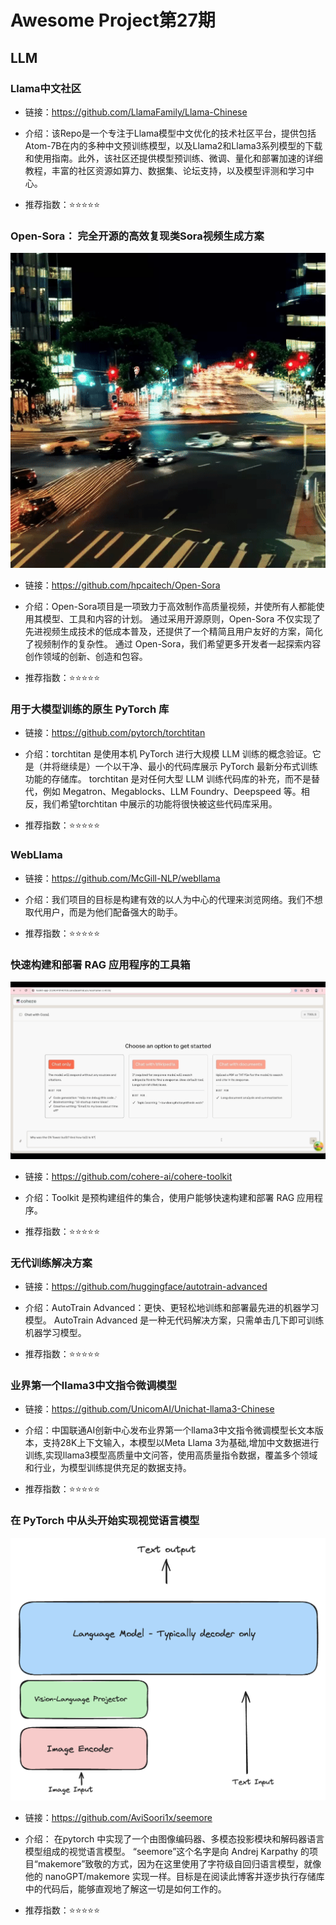 # Awesome Project第27期

## LLM

### Llama中文社区

- 链接：https://github.com/LlamaFamily/Llama-Chinese
  
- 介绍：​​该Repo是一个专注于Llama模型中文优化的技术社区平台，提供包括Atom-7B在内的多种中文预训练模型，以及Llama2和Llama3系列模型的下载和使用指南。此外，该社区还提供模型预训练、微调、量化和部署加速的详细教程，丰富的社区资源如算力、数据集、论坛支持，以及模型评测和学习中心。

- 推荐指数：⭐️⭐️⭐️⭐️⭐️

### Open-Sora： 完全开源的高效复现类Sora视频生成方案

![](<images/20240422-20240428/Open-Sora.gif>)

- 链接：https://github.com/hpcaitech/Open-Sora
  
- 介绍：​​Open-Sora项目是一项致力于高效制作高质量视频，并使所有人都能使用其模型、工具和内容的计划。 通过采用开源原则，Open-Sora 不仅实现了先进视频生成技术的低成本普及，还提供了一个精简且用户友好的方案，简化了视频制作的复杂性。 通过 Open-Sora，我们希望更多开发者一起探索内容创作领域的创新、创造和包容。

- 推荐指数：⭐️⭐️⭐️⭐️⭐️

### 用于大模型训练的原生 PyTorch 库

- 链接：https://github.com/pytorch/torchtitan
  
- 介绍：​​torchtitan 是使用本机 PyTorch 进行大规模 LLM 训练的概念验证。它是（并将继续是）一个以干净、最小的代码库展示 PyTorch 最新分布式训练功能的存储库。 torchtitan 是对任何大型 LLM 训练代码库的补充，而不是替代，例如 Megatron、Megablocks、LLM Foundry、Deepspeed 等。相反，我们希望torchtitan 中展示的功能将很快被这些​​代码库采用。

- 推荐指数：⭐️⭐️⭐️⭐️⭐️

### WebLlama

- 链接：https://github.com/McGill-NLP/webllama
  
- 介绍：​​我们项目的目标是构建有效的以人为中心的代理来浏览网络。我们不想取代用户，而是为他们配备强大的助手。

- 推荐指数：⭐️⭐️⭐️⭐️⭐️

### 快速构建和部署 RAG 应用程序的工具箱

![](images/20240422-20240428/cohere-toolkit_.gif)

- 链接：https://github.com/cohere-ai/cohere-toolkit
  
- 介绍：​​Toolkit 是预构建组件的集合，使用户能够快速构建和部署 RAG 应用程序。

- 推荐指数：⭐️⭐️⭐️⭐️⭐️

### 无代训练解决方案

- 链接：https://github.com/huggingface/autotrain-advanced
  
- 介绍：​​AutoTrain Advanced：更快、更轻松地训练和部署最先进的机器学习模型。 AutoTrain Advanced 是一种无代码解决方案，只需单击几下即可训练机器学习模型。

- 推荐指数：⭐️⭐️⭐️⭐️⭐️

### 业界第一个llama3中文指令微调模型

- 链接：https://github.com/UnicomAI/Unichat-llama3-Chinese
  
- 介绍：​​中国联通AI创新中心发布业界第一个llama3中文指令微调模型长文本版本，支持28K上下文输入，本模型以Meta Llama 3为基础,增加中文数据进行训练,实现llama3模型高质量中文问答，使用高质量指令数据，覆盖多个领域和行业，为模型训练提供充足的数据支持。

- 推荐指数：⭐️⭐️⭐️⭐️⭐️

### 在 PyTorch 中从头开始实现视觉语言模型

![](images/20240422-20240428/Seemore.png)

- 链接：https://github.com/AviSoori1x/seemore
  
- 介绍：​​ 在pytorch 中实现了一个由图像编码器、多模态投影模块和解码器语言模型组成的视觉语言模型。 “seemore”这个名字是向 Andrej Karpathy 的项目“makemore”致敬的方式，因为在这里使用了字符级自回归语言模型，就像他的 nanoGPT/makemore 实现一样。目标是在阅读此博客并逐步执行存储库中的代码后，能够直观地了解这一切是如何工作的。

- 推荐指数：⭐️⭐️⭐️⭐️⭐️